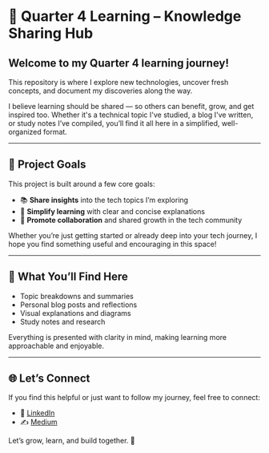 # 📘 Quarter 4 Learning – Knowledge Sharing Hub

## Welcome to my Quarter 4 learning journey!  

This repository is where I explore new technologies, uncover fresh concepts, and document my discoveries along the way.

I believe learning should be shared — so others can benefit, grow, and get inspired too. Whether it's a technical topic I've studied, a blog I've written, or study notes I’ve compiled, you’ll find it all here in a simplified, well-organized format.

---

## 🎯 Project Goals

This project is built around a few core goals:

- 📚 **Share insights** into the tech topics I’m exploring  
- 🧠 **Simplify learning** with clear and concise explanations  
- 🤝 **Promote collaboration** and shared growth in the tech community  

Whether you’re just getting started or already deep into your tech journey, I hope you find something useful and encouraging in this space!

---

## 📂 What You’ll Find Here

- Topic breakdowns and summaries  
- Personal blog posts and reflections  
- Visual explanations and diagrams  
- Study notes and research  

Everything is presented with clarity in mind, making learning more approachable and enjoyable.

---

## 🌐 Let’s Connect

If you find this helpful or just want to follow my journey, feel free to connect:

- 🔗 [LinkedIn](www.linkedin.com/in/anum-k-442b2022b)
- ✍️ [Medium](https://medium.com/@anumriz2017)

Let’s grow, learn, and build together. 🌱
